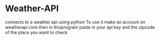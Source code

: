 # Weather-API
connects to a weather api using python
To use it make an account on weatherapi.com then in thisprogram paste in your api key and the zipcode of the place you want to check
